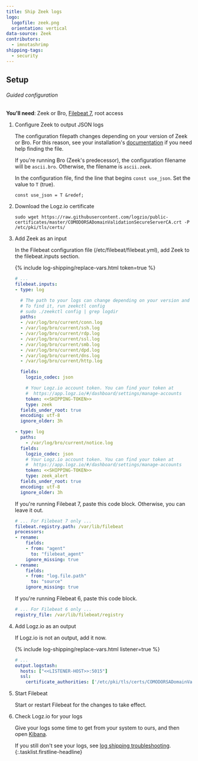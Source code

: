 ```yaml
---
title: Ship Zeek logs
logo:
  logofile: zeek.png
  orientation: vertical
data-source: Zeek
contributors:
  - imnotashrimp
shipping-tags:
  - security
---
```


## Setup

###### Guided configuration

**You'll need**:
Zeek or Bro,
[Filebeat 7](https://www.elastic.co/guide/en/beats/filebeat/current/filebeat-installation.html),
root access

1.  Configure Zeek to output JSON logs

    The configuration filepath changes
    depending on your version of Zeek or Bro.
    For this reason, see your installation's [documentation](https://www.zeek.org/documentation/)
    if you need help finding the file.

    If you're running Bro (Zeek's predecessor),
    the configuration filename will be `ascii.bro`.
    Otherwise, the filename is `ascii.zeek`.

    In the configuration file,
    find the line that begins `const use_json`.
    Set the value to `T` (true).

    ```
    const use_json = T &redef;
    ```

2.  Download the Logz.io certificate

    ```shell
    sudo wget https://raw.githubusercontent.com/logzio/public-certificates/master/COMODORSADomainValidationSecureServerCA.crt -P /etc/pki/tls/certs/
    ```

3.  Add Zeek as an input

    In the Filebeat configuration file (/etc/filebeat/filebeat.yml), add Zeek to the filebeat.inputs section.

    {% include log-shipping/replace-vars.html token=true %}

    ```yaml
    # ...
    filebeat.inputs:
    - type: log

      # The path to your logs can change depending on your version and configuration.
      # To find it, run zeekctl config
      # sudo ./zeekctl config | grep logdir
      paths:
      - /var/log/bro/current/conn.log
      - /var/log/bro/current/ssh.log
      - /var/log/bro/current/rdp.log
      - /var/log/bro/current/ssl.log
      - /var/log/bro/current/smb.log
      - /var/log/bro/current/dpd.log
      - /var/log/bro/current/dns.log
      - /var/log/bro/current/http.log

      fields:
        logzio_codec: json

        # Your Logz.io account token. You can find your token at
        #  https://app.logz.io/#/dashboard/settings/manage-accounts
        token: <<SHIPPING-TOKEN>>
        type: zeek
      fields_under_root: true
      encoding: utf-8
      ignore_older: 3h

    - type: log
      paths:
        - /var/log/bro/current/notice.log
      fields:
        logzio_codec: json
        # Your Logz.io account token. You can find your token at
        #  https://app.logz.io/#/dashboard/settings/manage-accounts
        token: <<SHIPPING-TOKEN>>
        type: zeek_alert
      fields_under_root: true
      encoding: utf-8
      ignore_older: 3h
    ```

    If you're running Filebeat 7, paste this code block.
    Otherwise, you can leave it out.

    ```yaml
    # ... For Filebeat 7 only ...
    filebeat.registry.path: /var/lib/filebeat
    processors:
    - rename:
        fields:
        - from: "agent"
          to: "filebeat_agent"
        ignore_missing: true
    - rename:
        fields:
        - from: "log.file.path"
          to: "source"
        ignore_missing: true
    ```

    If you're running Filebeat 6, paste this code block.

    ```yaml
    # ... For Filebeat 6 only ...
    registry_file: /var/lib/filebeat/registry
    ```

4.  Add Logz.io as an output

    If Logz.io is not an output, add it now.

    {% include log-shipping/replace-vars.html listener=true %}

    ```yaml
    # ...
    output.logstash:
      hosts: ["<<LISTENER-HOST>>:5015"]
      ssl:
        certificate_authorities: ['/etc/pki/tls/certs/COMODORSADomainValidationSecureServerCA.crt']
    ```

5.  Start Filebeat

    Start or restart Filebeat for the changes to take effect.

6.  Check Logz.io for your logs

    Give your logs some time to get from your system to ours, and then open [Kibana](https://app.logz.io/#/dashboard/kibana).

    If you still don't see your logs, see [log shipping troubleshooting]({{site.baseurl}}/user-guide/log-shipping/log-shipping-troubleshooting.html).
{:.tasklist.firstline-headline}
